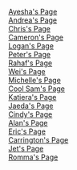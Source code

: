 [Ayesha's Page](https://techambassadors-ggc.github.io/MACK/code/TAP_Expo/ayesha.html)<br/>
[Andrea's Page](https://techambassadors-ggc.github.io/MACK/code/TAP_Expo/Andrea.html)<br/>
[Chris's Page](https://techambassadors-ggc.github.io/MACK/code/TAP_Expo/chris.html)<br/>
[Cameron's Page](https://techambassadors-ggc.github.io/MACK/code/TAP_Expo/Cameron.html)<br/>
[Logan's Page](https://techambassadors-ggc.github.io/MACK/code/TAP_Expo/logan.html)<br/>
[Peter's Page](https://techambassadors-ggc.github.io/MACK/code/TAP_Expo/Peter.html)<br/>
[Rahaf's Page](https://techambassadors-ggc.github.io/MACK/code/TAP_Expo/Rahaf.html)<br/>
[Wei's Page](https://techambassadors-ggc.github.io/MACK/code/TAP_Expo/wj.html)<br/>
[Michelle's Page](https://techambassadors-ggc.github.io/MACK/code/TAP_Expo/Michelle.html)<br/>
[Cool Sam's Page](https://techambassadors-ggc.github.io/MACK/code/TAP_Expo/coolsam.html)<br/>
[Katiera's Page](https://techambassadors-ggc.github.io/MACK/code/TAP_Expo/katiera.html)<br/>
[Jaeda's Page](https://techambassadors-ggc.github.io/MACK/code/TAP_Expo/Jaeda.html)<br/>
[Cindy's Page](https://techambassadors-ggc.github.io/MACK/code/TAP_Expo/cindy.html)<br/>
[Alan's Page](https://techambassadors-ggc.github.io/MACK/code/TAP_Expo/alan.html)<br/>
[Eric's Page](https://techambassadors-ggc.github.io/MACK/code/Eric.html)<br/>
[Carrington's Page](https://techambassadors-ggc.github.io/MACK/code/Carrington.html)<br/>
[Jet's Page](https://techambassadors-ggc.github.io/MACK/code/Jet.html)<br/>
[Romma's Page](https://techambassadors-ggc.github.io/MACK/code/Romma.html)<br/>

